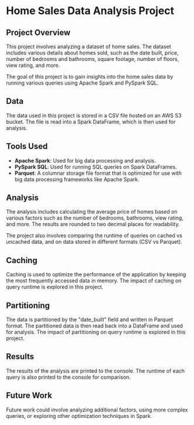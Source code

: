 # Home Sales Data Analysis Project

## Project Overview
This project involves analyzing a dataset of home sales. The dataset includes various details about homes sold, such as the date built, price, number of bedrooms and bathrooms, square footage, number of floors, view rating, and more.

The goal of this project is to gain insights into the home sales data by running various queries using Apache Spark and PySpark SQL.

## Data
The data used in this project is stored in a CSV file hosted on an AWS S3 bucket. The file is read into a Spark DataFrame, which is then used for analysis.

## Tools Used
- **Apache Spark**: Used for big data processing and analysis.
- **PySpark SQL**: Used for running SQL queries on Spark DataFrames.
- **Parquet**: A columnar storage file format that is optimized for use with big data processing frameworks like Apache Spark.

## Analysis
The analysis includes calculating the average price of homes based on various factors such as the number of bedrooms, bathrooms, view rating, and more. The results are rounded to two decimal places for readability.

The project also involves comparing the runtime of queries on cached vs uncached data, and on data stored in different formats (CSV vs Parquet).

## Caching
Caching is used to optimize the performance of the application by keeping the most frequently accessed data in memory. The impact of caching on query runtime is explored in this project.

## Partitioning
The data is partitioned by the "date_built" field and written in Parquet format. The partitioned data is then read back into a DataFrame and used for analysis. The impact of partitioning on query runtime is explored in this project.

## Results
The results of the analysis are printed to the console. The runtime of each query is also printed to the console for comparison.

## Future Work
Future work could involve analyzing additional factors, using more complex queries, or exploring other optimization techniques in Spark.
